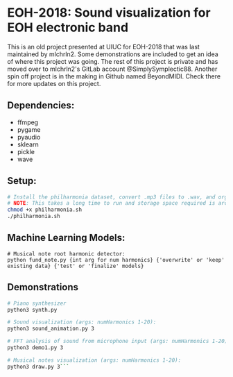 EOH-2018: Sound visualization for EOH electronic band
================================================
This is an old project presented at UIUC for EOH-2018 that was last maintained by mlchrln2. Some demonstrations are included to get an idea of where this project was going. The rest of this project is private and has moved over to mlchrln2's GitLab account @SimplySymplectic88. Another spin off project is in the making in Github named BeyondMIDI. Check there for more updates on this project.

Dependencies:
------------
* ffmpeg
* pygame
* pyaudio
* sklearn
* pickle
* wave

Setup:
------------
```bash 
# Install the philharmonia dataset, convert .mp3 files to .wav, and organize the directory.
# NOTE: This takes a long time to run and storage space required is around 4.5 Gb.
chmod +x philharmonia.sh 
./philharmonia.sh
```

Machine Learning Models:
------------
```
# Musical note root harmonic detector:
python fund_note.py {int arg for num harmonics} {'overwrite' or 'keep' existing data} {'test' or 'finalize' models}
```

Demonstrations
-----------
```bash
# Piano synthesizer
python3 synth.py

# Sound visualization (args: numHarmonics 1-20):
python3 sound_animation.py 3

# FFT analysis of sound from microphone input (args: numHarmonics 1-20):
python3 demo1.py 3

# Musical notes visualization (args: numHarmonics 1-20):
python3 draw.py 3```

